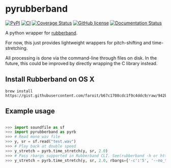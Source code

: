 # pyrubberband
[![PyPI](https://img.shields.io/pypi/v/pyrubberband.svg)](https://pypi.python.org/pypi/pyrubberband)
[![CI](https://github.com/bmcfee/pyrubberband/actions/workflows/ci.yml/badge.svg)](https://github.com/bmcfee/pyrubberband/actions/workflows/ci.yml)
[![Coverage Status](https://coveralls.io/repos/bmcfee/pyrubberband/badge.svg?branch=testing&service=github)](https://coveralls.io/github/bmcfee/pyrubberband?branch=testing)
[![GitHub license](https://img.shields.io/github/license/bmcfee/pyrubberband.svg)]()
[![Documentation Status](https://readthedocs.org/projects/pyrubberband/badge/?version=latest)](http://pyrubberband.readthedocs.org/en/latest/?badge=latest)

A python wrapper for [rubberband](http://breakfastquay.com/rubberband/).

For now, this just provides lightweight wrappers for pitch-shifting and time-stretching.

All processing is done via the command-line through files on disk.  In the future, this could be improved
by directly wrapping the C library instead.

Install Rubberband on OS X
--------------------------

```
brew install https://gist.githubusercontent.com/faroit/b67c1708cdc1f9c4ddc9/raw/942bbedded22f05abab0d09b52383e7be4aee237/rubberband.rb
```

Example usage
-------------

```python

>>> import soundfile as sf
>>> import pyrubberband as pyrb
>>> # Read mono wav file
>>> y, sr = sf.read("test.wav")
>>> # Play back at double speed
>>> y_stretch = pyrb.time_stretch(y, sr, 2.0)
>>> # Pass rbargs supported in Rubberband CLI. See(rubberband -h or https://breakfastquay.com/rubberband/usage.txt)
>>> y_stretch = pyrb.time_stretch(y, sr, 2.0, rbargs={'-c':'5', '--no_transients':''})
```

